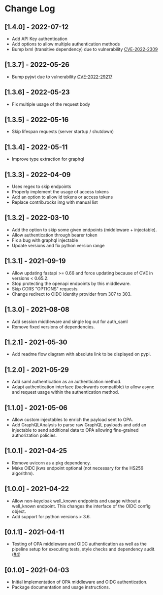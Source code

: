 # Change Log

## [1.4.0] - 2022-07-12
- Add API Key authentication
- Add options to allow multiple authentication methods
- Bump lxml (transitive dependency) due to vulnerability [CVE-2022-2309](https://github.com/advisories/GHSA-wrxv-2j5q-m38w)

## [1.3.7] - 2022-05-26
- Bump pyjwt due to vulnerability [CVE-2022-29217](https://github.com/advisories/GHSA-ffqj-6fqr-9h24)

## [1.3.6] - 2022-05-23
- Fix multiple usage of the request body

## [1.3.5] - 2022-05-16
- Skip lifespan requests (server startup / shutdown)

## [1.3.4] - 2022-05-11
- Improve type extraction for graphql

## [1.3.3] - 2022-04-09
- Uses regex to skip endpoints
- Properly implement the usage of access tokens
- Add an option to allow id tokens or access tokens
- Replace contrib.rocks img with manual list

## [1.3.2] - 2022-03-10
- Add the option to skip some given endpoints (middleware + injectable).
- Allow authentication through bearer token
- Fix a bug with graphql injectable
- Update versions and fix python version range

## [1.3.1] - 2021-09-19

- Allow updating fastapi >= 0.66 and force updating because of CVE in
  versions < 0.65.2.
- Stop protecting the openapi endpoints by this middleware.
- Skip CORS "OPTIONS" requests.
- Change redirect to OIDC identity provider from 307 to 303.

## [1.3.0] - 2021-08-08

- Add session middleware and single log out for auth_saml
- Remove fixed versions of dependencies.

## [1.2.1] - 2021-05-30

- Add readme flow diagram with absolute link to be displayed on pypi.

## [1.2.0] - 2021-05-29

- Add saml authentication as an authentication method.
- Adapt authentication interface (backwards compatible) to allow async and
  request usage within the authentication method.

## [1.1.0] - 2021-05-06

- Allow custom injectables to enrich the payload sent to OPA.
- Add GraphQLAnalysis to parse raw GraphQL payloads and add an injectable to
  send additional data to OPA allowing fine-grained authorization policies.

## [1.0.1] - 2021-04-25

- Remove uvicorn as a pkg dependency.
- Make OIDC jkws endpoint optional (not necessary for the HS256 algorithm).

## [1.0.0] - 2021-04-22

- Allow non-keycloak well_known endpoints and usage without a well_known
  endpoint. This changes the interface of the OIDC config object.
- Add support for python versions > 3.6.

## [0.1.1] - 2021-04-11

- Testing of OPA middleware and OIDC authentication as well as the
  pipeline setup for executing tests, style checks and dependency audit.
  ([#4](https://github.com/busykoala/fastapi-opa/pull/4))
  
## [0.1.0] - 2021-04-03

- Initial implementation of OPA middleware and OIDC authentication.
- Package documentation and usage instructions.
